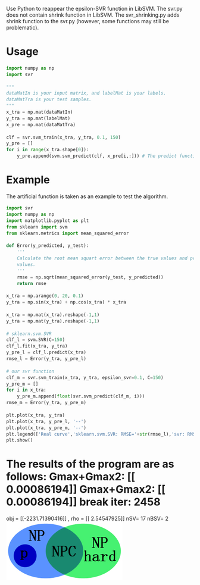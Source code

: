 Use Python to reappear the epsilon-SVR function in LibSVM. The svr.py does not
contain shrink function in LibSVM. The svr_shrinking.py adds shrink function to
the svr.py (however, some functions may still be problematic).

# Usage
```python
import numpy as np
import svr

"""
dataMatIn is your input matrix, and labelMat is your labels.
dataMatTra is your test samples.
"""
x_tra = np.mat(dataMatIn)
y_tra = np.mat(labelMat)
x_pre = np.mat(dataMatTra)

clf = svr.svm_train(x_tra, y_tra, 0.1, 150)
y_pre = []
for i in range(x_tra.shape[0]):
    y_pre.append(svm.svm_predict(clf, x_pre[i,:])) # The predict function can only predict a set of data.
```

# Example
The artificial function is taken as an example to test the algorithm.
```python
import svr
import numpy as np
import matplotlib.pyplot as plt
from sklearn import svm
from sklearn.metrics import mean_squared_error

def Error(y_predicted, y_test):
    '''
    Calculate the root mean squart error between the true values and predicted
    values.
    '''
    rmse = np.sqrt(mean_squared_error(y_test, y_predicted))
    return rmse

x_tra = np.arange(0, 20, 0.1)
y_tra = np.sin(x_tra) + np.cos(x_tra) * x_tra

x_tra = np.mat(x_tra).reshape(-1,1)
y_tra = np.mat(y_tra).reshape(-1,1)

# sklearn.svm.SVR
clf_l = svm.SVR(C=150)
clf_l.fit(x_tra, y_tra)
y_pre_l = clf_l.predict(x_tra)
rmse_l = Error(y_tra, y_pre_l)

# our svr function
clf_m = svr.svm_train(x_tra, y_tra, epsilon_svr=0.1, C=150)
y_pre_m = []
for i in x_tra:
    y_pre_m.append(float(svr.svm_predict(clf_m, i)))
rmse_m = Error(y_tra, y_pre_m)

plt.plot(x_tra, y_tra)
plt.plot(x_tra, y_pre_l, '--')
plt.plot(x_tra, y_pre_m, '--')
plt.legend(['Real curve','sklearn.svm.SVR: RMSE='+str(rmse_l),'svr: RMSE='+str(rmse_m)])
plt.show()
```
**The results of the program are as follows:**
Gmax+Gmax2:  [[ 0.00086194]]
Gmax+Gmax2:  [[ 0.00086194]]
****break****
iter:  2458
 =================
obj =  [[-2231.71390416]] , rho =  [[ 2.54547925]]
nSV= 17 	 nBSV= 2
![Loading...](https://raw.githubusercontent.com/KunBB/MarkdownPhotos/master/PNPNPCNPhard/1.jpg)
